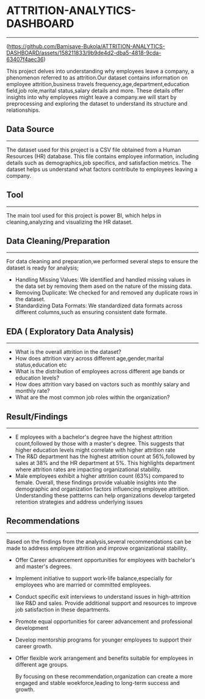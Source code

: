 # ATTRITION-ANALYTICS-DASHBOARD
---

(https://github.com/Bamisaye-Bukola/ATTRITION-ANALYTICS-DASHBOARD/assets/158211833/9b9de4d2-dba5-4818-9cda-63407f4aec36)

 This project delves into understanding why employees leave a company, a phenomenon referred to as attrition.Our dataset contains information on employee attrition,business travels frequency,age,department,education field,job role,marital status,salary details and more. These details offer insights into why employees might leave a company.we will start by preprocessing and exploring the dataset to understand its structure and relationships.


 ## Data Source
---
 The dataset used for this project is a CSV file obtained from a Human Resources (HR) database. This file contains employee information, including details such as demographics,job specifics, and satisfaction metrics. The dataset helps us understand what factors contribute to employees leaving a company.


 ## Tool
---
 The main tool used for this project is power BI, which helps in cleaning,analyzing and visualizing the HR dataset.


 ## Data Cleaning/Preparation
---
 For data cleaning and preparation,we performed several steps to ensure the dataset is ready for analysis;

 * Handling Missing Values: We identified and handled missing values in the data set by removing them ased on the nature of the missing data.
 * Removing Duplicate: We checked for and removed any duplicate rows in the dataset.
 * Standardizing Data Formats: We standardized data formats across different columns,such as ensuring consistent date formate.

## EDA ( Exploratory Data Analysis)
---
* What is the overall attrition in the dataset?
* How does attrition vary across different age,gender,marital status,education etc
* What is the distribution of employees across different age bands or education levels?
* How does attrition vary based on vactors such as monthly salary and monthly rate?
* What are the most common job roles within the organization?

## Result/Findings
---
* E mployees with a bachelor's degree have the highest attrition count,followed by those with a master's degree. This suggests that higher education levels might correlate with higher attrition rate
* The R&D department has the highest attrition count at 56%,followed by sales at 38% and the HR department at 5%. This highlights department where attrition rates are impacting organizational stability.
* Male employees exhibit a higher attrition count (63%) compared to female.
  Overall, these findings provide valuable insights into the demographic and organization factors influencing employee attrition. Understanding these pattterns can help organizations develop targeted retention strategies and address underlying issues


## Recommendations
---
Based on the findings from the analysis,several recommendations can be made to address employee attrition and improve organizational stability.

* Offer Career advancement opportunities for employees with bachelor's and master's degrees.
* Implement initiative to support work-life balance,especially for employees who are married or committed employees.
* Conduct specific exit interviews to understand issues in high-attrition like R&D and sales. Provide additional support and resources to improve job satisfaction in these departments.
* Promote equal opportunities for career advancement and professional development
* Develop mentorship programs for younger employees to support their career growth.
* Offer flexible work arrangement and benefits suitable for employees in different age groups.
  
   By focusing on these recommendation,organization can create a more engaged and stable woekforce,leading to long-term success and growth.



 
